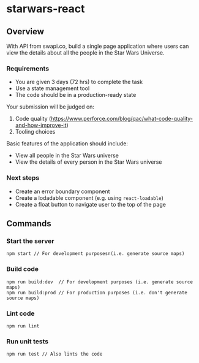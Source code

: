 # starwars-react

## Overview

With API from swapi.co, build a single page application where users can view the details about all the people in the Star Wars Universe.

### Requirements

- You are given 3 days (72 hrs) to complete the task
- Use a state management tool
- The code should be in a production-ready state

Your submission will be judged on:

1. Code quality (https://www.perforce.com/blog/qac/what-code-quality-and-how-improve-it)
2. Tooling choices

Basic features of the application should include:

- View all people in the Star Wars universe
- View the details of every person in the Star Wars universe

### Next steps

- Create an error boundary component
- Create a lodadable component (e.g. using `react-loadable`)
- Create a float button to navigate user to the top of the page

## Commands

### Start the server

```
npm start // For development purposesn(i.e. generate source maps)
```

### Build code

```
npm run build:dev  // For development purposes (i.e. generate source maps)
npm run build:prod // For production purposes (i.e. don't generate source maps)
```

### Lint code

```
npm run lint
```

### Run unit tests

```
npm run test // Also lints the code
```
